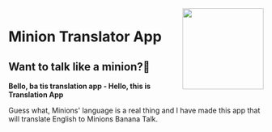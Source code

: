 <img src="https://s.yimg.com/ny/api/res/1.2/WYmIUWk5U3ELBqRdkKdPFQ--/YXBwaWQ9aGlnaGxhbmRlcjt3PTk2MDtoPTUzOS43OTIzODc1NDMyNTI2/https://media-mbst-pub-ue1.s3.amazonaws.com/creatr-uploaded-images/2020-03/56bb7aa0-6a95-11ea-9cd7-6b04cf075a28" align="right" width="160" />

# Minion Translator App

## Want to talk like a minion?🍌

**Bello, ba tis translation app - Hello, this is Translation App**

Guess what, Minions' language is a real thing and I have made this app that will translate English to Minions Banana Talk.
